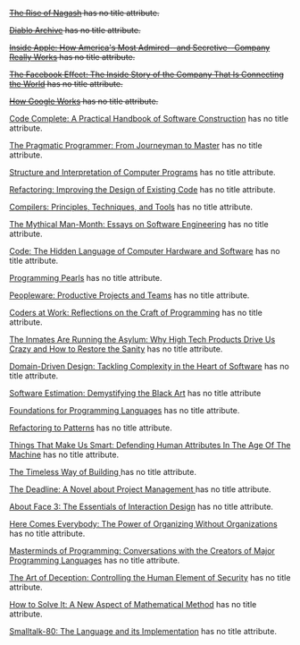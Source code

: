 ~~[The Rise of Nagash](https://www.amazon.com/Rise-Nagash-Time-Legends/dp/1849702837/ref=sr_1_3?ie=UTF8&qid=1468639796&sr=8-3&keywords=nagash) has no title attribute.~~

~~[Diablo Archive](https://www.amazon.com/Diablo-Archive-Richard-Knaak/dp/1416576991/ref=sr_1_1?ie=UTF8&qid=1468639733&sr=8-1&keywords=diablo+archive) has no title attribute.~~

~~[Inside Apple: How America's Most Admired--and Secretive--Company Really Works](https://www.amazon.com/Inside-Apple-Americas-Admired---Secretive--Company/dp/1455512168/ref=sr_1_1?s=books&ie=UTF8&qid=1468639642&sr=1-1&keywords=inside+apple) has no title attribute.~~

~~[The Facebook Effect: The Inside Story of the Company That Is Connecting the World](https://www.amazon.com/Facebook-Effect-Inside-Company-Connecting/dp/1439102120/ref=sr_1_1?s=books&ie=UTF8&qid=1468639601&sr=1-1&keywords=the+facebook+effect) has no title attribute.~~

~~[How Google Works](https://www.amazon.com/How-Google-Works-Eric-Schmidt/dp/1455582344/ref=sr_1_1?s=books&ie=UTF8&qid=1468639561&sr=1-1&keywords=how+google+works) has no title attribute.~~

[Code Complete: A Practical Handbook of Software Construction](http://www.amazon.com/Code-Complete-Practical-Handbook-Construction/dp/0735619670) has no title attribute.


[The Pragmatic Programmer: From Journeyman to Master](http://www.amazon.com/The-Pragmatic-Programmer-Journeyman-Master/dp/020161622X) has no title attribute.


[Structure and Interpretation of Computer Programs](http://www.amazon.com/Structure-Interpretation-Computer-Programs-Engineering/dp/0262510871) has no title attribute.


[Refactoring: Improving the Design of Existing Code](http://www.amazon.com/Refactoring-Improving-Design-Existing-Code/dp/0201485672) has no title attribute.


[Compilers: Principles, Techniques, and Tools](http://www.amazon.com/Compilers-Principles-Techniques-Tools-2nd/dp/0321486811) has no title attribute.


[The Mythical Man-Month: Essays on Software Engineering](http://www.amazon.com/The-Mythical-Man-Month-Engineering-Anniversary/dp/0201835959) has no title attribute.


[Code: The Hidden Language of Computer Hardware and Software](http://www.amazon.com/Code-Language-Computer-Hardware-Software/dp/0735611319/ref=sr_1_1?ie=UTF8&qid=1455988062&sr=8-1&keywords=CODE) has no title attribute.


[Programming Pearls](http://www.amazon.com/Programming-Pearls-2nd-Edition-Bentley/dp/0201657880) has no title attribute.


[Peopleware: Productive Projects and Teams](http://www.amazon.com/Peopleware-Productive-Projects-Second-Edition/dp/0932633439) has no title attribute.


[Coders at Work: Reflections on the Craft of Programming](http://www.amazon.com/Coders-Work-Reflections-Craft-Programming/dp/1430219483) has no title attribute.


[The Inmates Are Running the Asylum: Why High Tech Products Drive Us Crazy and How to Restore the Sanity](http://www.amazon.com/The-Inmates-Are-Running-Asylum/dp/0672326140) has no title attribute.


[Domain-Driven Design: Tackling Complexity in the Heart of Software](http://www.amazon.com/Domain-Driven-Design-Tackling-Complexity-Software/dp/0321125215) has no title attribute.


[Software Estimation: Demystifying the Black Art](http://www.amazon.com/Software-Estimation-Demystifying-Developer-Practices/dp/0735605351) has no title attribute


[Foundations for Programming Languages](http://www.amazon.com/Foundations-Programming-Languages-Computing/dp/0262133210) has no title attribute.


[Refactoring to Patterns](http://www.amazon.com/Refactoring-Patterns-Joshua-Kerievsky/dp/0321213351) has no title attribute.


[Things That Make Us Smart: Defending Human Attributes In The Age Of The Machine](http://www.amazon.com/Things-That-Make-Smart-Attributes/dp/0201626950) has no title attribute.

[The Timeless Way of Building ](http://www.amazon.com/The-Timeless-Building-Christopher-Alexander/dp/0195024028) has no title attribute.


[The Deadline: A Novel about Project Management ](http://www.amazon.com/The-Deadline-Novel-Project-Management/dp/0932633390) has no title attribute.


[About Face 3: The Essentials of Interaction Design](http://www.amazon.com/About-Face-Essentials-Interaction-Design/dp/0470084111) has no title attribute.


[Here Comes Everybody: The Power of Organizing Without Organizations](http://www.amazon.com/Here-Comes-Everybody-Organizing-Organizations/dp/0143114948) has no title attribute.


[Masterminds of Programming: Conversations with the Creators of Major Programming Languages](http://www.amazon.com/Masterminds-Programming-Conversations-Creators-Languages/dp/0596515170) has no title attribute.


[The Art of Deception: Controlling the Human Element of Security](http://www.amazon.com/The-Art-Deception-Controlling-Security/dp/076454280X) has no title attribute.


[How to Solve It: A New Aspect of Mathematical Method](http://www.amazon.com/How-Solve-It-Mathematical-Princeton/dp/069111966X) has no title attribute.


[Smalltalk-80: The Language and its Implementation](http://stephane.ducasse.free.fr/FreeBooks/BlueBook/Bluebook.pdf) has no title attribute.

